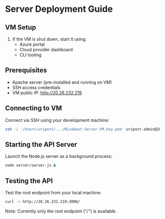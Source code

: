 # Server Deployment Guide

## VM Setup
1. If the VM is shut down, start it using:
    - Azure portal
    - Cloud provider dashboard
    - CLI tooling

## Prerequisites
- Apache server (pre-installed and running on VM)
- SSH access credentials
- VM public IP: http://20.26.232.219

## Connecting to VM
Connect via SSH using your development machine:

```bash
ssh -i '/Users/uripont/.../Mixabeat-Server-VM_key.pem' uripont-admin@20.26.232.219
```

## Starting the API Server
Launch the Node.js server as a background process:

```bash
node server/server.js &
```

## Testing the API
Test the root endpoint from your local machine:

```bash
curl -v http://20.26.232.219:3000/
```

Note: Currently only the root endpoint ("/") is available.
